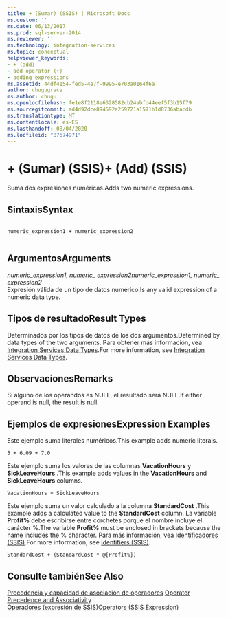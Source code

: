 ```yaml
---
title: + (Sumar) (SSIS) | Microsoft Docs
ms.custom: ''
ms.date: 06/13/2017
ms.prod: sql-server-2014
ms.reviewer: ''
ms.technology: integration-services
ms.topic: conceptual
helpviewer_keywords:
- + (add)
- add operator (+)
- adding expressions
ms.assetid: 44df4154-fed5-4e7f-9995-e703a0164f6a
author: chugugrace
ms.author: chugu
ms.openlocfilehash: fe1e8f2118e6328582cb24abfd44eef5f3b15f79
ms.sourcegitcommit: ad4d92dce894592a259721a1571b1d8736abacdb
ms.translationtype: MT
ms.contentlocale: es-ES
ms.lasthandoff: 08/04/2020
ms.locfileid: "87674971"
---
```

# <a name="-add-ssis"></a><span data-ttu-id="92683-102">+ (Sumar) (SSIS)</span><span class="sxs-lookup"><span data-stu-id="92683-102">+ (Add) (SSIS)</span></span>
  <span data-ttu-id="92683-103">Suma dos expresiones numéricas.</span><span class="sxs-lookup"><span data-stu-id="92683-103">Adds two numeric expressions.</span></span>  
  
## <a name="syntax"></a><span data-ttu-id="92683-104">Sintaxis</span><span class="sxs-lookup"><span data-stu-id="92683-104">Syntax</span></span>  
  
```  
  
numeric_expression1 + numeric_expression2  
  
```  
  
## <a name="arguments"></a><span data-ttu-id="92683-105">Argumentos</span><span class="sxs-lookup"><span data-stu-id="92683-105">Arguments</span></span>  
 <span data-ttu-id="92683-106">*numeric_expression1, numeric_ expression2*</span><span class="sxs-lookup"><span data-stu-id="92683-106">*numeric_expression1, numeric_ expression2*</span></span>  
 <span data-ttu-id="92683-107">Expresión válida de un tipo de datos numérico.</span><span class="sxs-lookup"><span data-stu-id="92683-107">Is any valid expression of a numeric data type.</span></span>  
  
## <a name="result-types"></a><span data-ttu-id="92683-108">Tipos de resultado</span><span class="sxs-lookup"><span data-stu-id="92683-108">Result Types</span></span>  
 <span data-ttu-id="92683-109">Determinados por los tipos de datos de los dos argumentos.</span><span class="sxs-lookup"><span data-stu-id="92683-109">Determined by data types of the two arguments.</span></span> <span data-ttu-id="92683-110">Para obtener más información, vea [Integration Services Data Types](../data-flow/integration-services-data-types.md).</span><span class="sxs-lookup"><span data-stu-id="92683-110">For more information, see [Integration Services Data Types](../data-flow/integration-services-data-types.md).</span></span>  
  
## <a name="remarks"></a><span data-ttu-id="92683-111">Observaciones</span><span class="sxs-lookup"><span data-stu-id="92683-111">Remarks</span></span>  
 <span data-ttu-id="92683-112">Si alguno de los operandos es NULL, el resultado será NULL.</span><span class="sxs-lookup"><span data-stu-id="92683-112">If either operand is null, the result is null.</span></span>  
  
## <a name="expression-examples"></a><span data-ttu-id="92683-113">Ejemplos de expresiones</span><span class="sxs-lookup"><span data-stu-id="92683-113">Expression Examples</span></span>  
 <span data-ttu-id="92683-114">Este ejemplo suma literales numéricos.</span><span class="sxs-lookup"><span data-stu-id="92683-114">This example adds numeric literals.</span></span>  
  
```  
5 + 6.09 + 7.0  
```  
  
 <span data-ttu-id="92683-115">Este ejemplo suma los valores de las columnas **VacationHours** y **SickLeaveHours** .</span><span class="sxs-lookup"><span data-stu-id="92683-115">This example adds values in the **VacationHours** and **SickLeaveHours** columns.</span></span>  
  
```  
VacationHours + SickLeaveHours  
```  
  
 <span data-ttu-id="92683-116">Este ejemplo suma un valor calculado a la columna **StandardCost** .</span><span class="sxs-lookup"><span data-stu-id="92683-116">This example adds a calculated value to the **StandardCost** column.</span></span> <span data-ttu-id="92683-117">La variable **Profit%** debe escribirse entre corchetes porque el nombre incluye el carácter %.</span><span class="sxs-lookup"><span data-stu-id="92683-117">The variable **Profit%** must be enclosed in brackets because the name includes the % character.</span></span> <span data-ttu-id="92683-118">Para más información, vea [Identificadores &#40;SSIS&#41;](identifiers-ssis.md).</span><span class="sxs-lookup"><span data-stu-id="92683-118">For more information, see [Identifiers &#40;SSIS&#41;](identifiers-ssis.md).</span></span>  
  
```  
StandardCost + (StandardCost * @[Profit%])  
```  
  
## <a name="see-also"></a><span data-ttu-id="92683-119">Consulte también</span><span class="sxs-lookup"><span data-stu-id="92683-119">See Also</span></span>  
 <span data-ttu-id="92683-120">[Precedencia y capacidad de asociación de operadores](operator-precedence-and-associativity.md) </span><span class="sxs-lookup"><span data-stu-id="92683-120">[Operator Precedence and Associativity](operator-precedence-and-associativity.md) </span></span>  
 [<span data-ttu-id="92683-121">Operadores &#40;expresión de SSIS&#41;</span><span class="sxs-lookup"><span data-stu-id="92683-121">Operators &#40;SSIS Expression&#41;</span></span>](operators-ssis-expression.md)  
  
  
